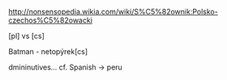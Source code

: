 http://nonsensopedia.wikia.com/wiki/S%C5%82ownik:Polsko-czechos%C5%82owacki

[pl] vs [cs]

Batman - netopýrek[cs]

dmininutives... cf. Spanish -> peru
